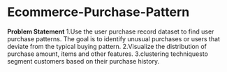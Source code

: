 # Ecommerce-Purchase-Pattern
**Problem Statement**
1.Use the user purchase record dataset to find user purchase patterns. The goal is to identify unusual purchases or users that deviate from the typical buying pattern.
2.Visualize the distribution of purchase amount, items and other features.
3.clustering techniquesto segment customers based on their purchase history.
